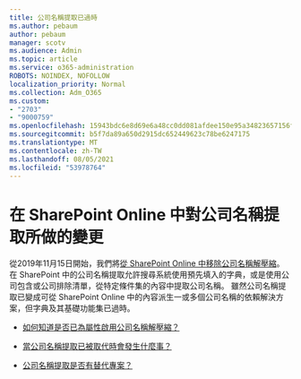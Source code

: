 ```yaml
---
title: 公司名稱提取已過時
ms.author: pebaum
author: pebaum
manager: scotv
ms.audience: Admin
ms.topic: article
ms.service: o365-administration
ROBOTS: NOINDEX, NOFOLLOW
localization_priority: Normal
ms.collection: Adm_O365
ms.custom:
- "2703"
- "9000759"
ms.openlocfilehash: 15943bdc6e8d69e6a48cc0dd081afdee150e95a34823657156fd9abe111824d5
ms.sourcegitcommit: b5f7da89a650d2915dc652449623c78be6247175
ms.translationtype: MT
ms.contentlocale: zh-TW
ms.lasthandoff: 08/05/2021
ms.locfileid: "53978764"
---
```

# <a name="changes-to-company-name-extraction-in-sharepoint-online"></a>在 SharePoint Online 中對公司名稱提取所做的變更

從2019年11月15日開始，我們將[從 SharePoint Online 中移除公司名稱解壓縮](https://docs.microsoft.com/sharepoint/changes-to-company-name-extraction-in-sharepoint-online)。 在 SharePoint 中的公司名稱提取允許搜尋系統使用預先填入的字典，或是使用公司包含或公司排除清單，從特定條件集的內容中提取公司名稱。 雖然公司名稱提取已變成可從 SharePoint Online 中的內容派生一或多個公司名稱的依賴解決方案，但字典及其基礎功能集已過時。

- [如何知道是否已為屬性啟用公司名稱解壓縮？](https://docs.microsoft.com/sharepoint/changes-to-company-name-extraction-in-sharepoint-online#how-do-i-know-if-company-name-extraction-is-enabled-for-a-property)

- [當公司名稱提取已被取代時會發生什麼事？](https://docs.microsoft.com/sharepoint/changes-to-company-name-extraction-in-sharepoint-online#what-happens-when-company-name-extraction-is-deprecated) 

- [公司名稱提取是否有替代專案？](https://docs.microsoft.com/sharepoint/changes-to-company-name-extraction-in-sharepoint-online#are-there-alternatives-to-company-name-extraction) 